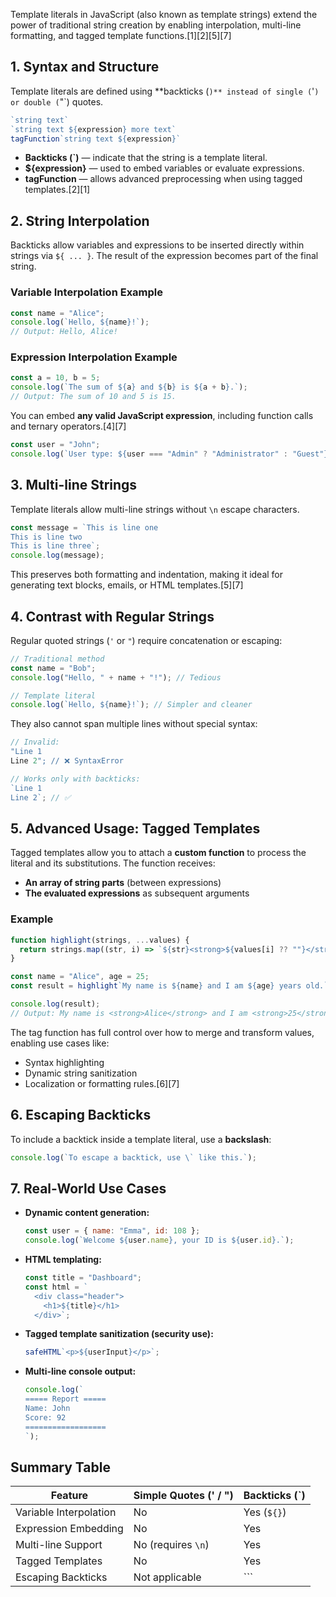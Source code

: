 Template literals in JavaScript (also known as template strings) extend the power of traditional string creation by enabling interpolation, multi-line formatting, and tagged template functions.[1][2][5][7]

## 1. Syntax and Structure

Template literals are defined using **backticks (`)** instead of single (`'`) or double (`"`) quotes.

```js
`string text`
`string text ${expression} more text`
tagFunction`string text ${expression}`
```
- **Backticks (`)** — indicate that the string is a template literal.
- **${expression}** — used to embed variables or evaluate expressions.
- **tagFunction** — allows advanced preprocessing when using tagged templates.[2][1]

## 2. String Interpolation

Backticks allow variables and expressions to be inserted directly within strings via `${ ... }`. The result of the expression becomes part of the final string.

### Variable Interpolation Example
```js
const name = "Alice";
console.log(`Hello, ${name}!`);
// Output: Hello, Alice!
```

### Expression Interpolation Example
```js
const a = 10, b = 5;
console.log(`The sum of ${a} and ${b} is ${a + b}.`);
// Output: The sum of 10 and 5 is 15.
```

You can embed **any valid JavaScript expression**, including function calls and ternary operators.[4][7]

```js
const user = "John";
console.log(`User type: ${user === "Admin" ? "Administrator" : "Guest"}`);
```

## 3. Multi-line Strings

Template literals allow multi-line strings without `\n` escape characters.

```js
const message = `This is line one
This is line two
This is line three`;
console.log(message);
```
This preserves both formatting and indentation, making it ideal for generating text blocks, emails, or HTML templates.[5][7]

## 4. Contrast with Regular Strings

Regular quoted strings (`'` or `"`) require concatenation or escaping:
```js
// Traditional method
const name = "Bob";
console.log("Hello, " + name + "!"); // Tedious

// Template literal
console.log(`Hello, ${name}!`); // Simpler and cleaner
```
They also cannot span multiple lines without special syntax:
```js
// Invalid:
"Line 1
Line 2"; // ❌ SyntaxError

// Works only with backticks:
`Line 1
Line 2`; // ✅
```

## 5. Advanced Usage: Tagged Templates

Tagged templates allow you to attach a **custom function** to process the literal and its substitutions. The function receives:
- **An array of string parts** (between expressions)
- **The evaluated expressions** as subsequent arguments

### Example
```js
function highlight(strings, ...values) {
  return strings.map((str, i) => `${str}<strong>${values[i] ?? ""}</strong>`).join("");
}

const name = "Alice", age = 25;
const result = highlight`My name is ${name} and I am ${age} years old.`;

console.log(result);
// Output: My name is <strong>Alice</strong> and I am <strong>25</strong> years old.
```
The tag function has full control over how to merge and transform values, enabling use cases like:
- Syntax highlighting
- Dynamic string sanitization
- Localization or formatting rules.[6][7]

## 6. Escaping Backticks

To include a backtick inside a template literal, use a **backslash**:
```js
console.log(`To escape a backtick, use \` like this.`);
```

## 7. Real-World Use Cases

- **Dynamic content generation:**
  ```js
  const user = { name: "Emma", id: 108 };
  console.log(`Welcome ${user.name}, your ID is ${user.id}.`);
  ```
- **HTML templating:**
  ```js
  const title = "Dashboard";
  const html = `
    <div class="header">
      <h1>${title}</h1>
    </div>`;
  ```
- **Tagged template sanitization (security use):**
  ```js
  safeHTML`<p>${userInput}</p>`;
  ```
- **Multi-line console output:**
  ```js
  console.log(`
  ===== Report =====
  Name: John
  Score: 92
  ==================
  `);
  ```

## Summary Table

| Feature | Simple Quotes (' / ") | Backticks (`) |
|----------|----------------------|---------------|
| Variable Interpolation | No | Yes (`${}`) |
| Expression Embedding | No | Yes |
| Multi-line Support | No (requires `\n`) | Yes |
| Tagged Templates | No | Yes |
| Escaping Backticks | Not applicable | `\`` |

